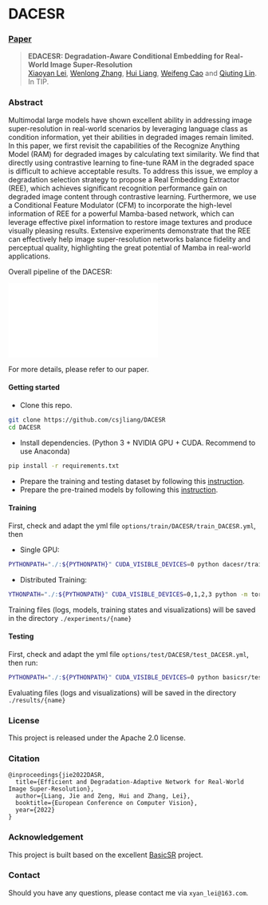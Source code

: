 # DACESR

### [Paper]()

> **EDACESR: Degradation-Aware Conditional Embedding for Real-World Image Super-Resolution** <br>
> [Xiaoyan Lei](https://scholar.google.com/citations?hl=zh-CN&user=o8GJ_YMAAAAJ/), [Wenlong Zhang](https://wenlongzhang0517.github.io/), [Hui Liang](), [Weifeng Cao]() and [Qiuting Lin](). <br>
> In TIP.

### Abstract

Multimodal large models have shown excellent ability in addressing image super-resolution in real-world scenarios by leveraging language class as condition information, yet their abilities in degraded images remain limited. In this paper, we first revisit the capabilities of the Recognize Anything Model (RAM) for degraded images by calculating text similarity. We find that directly using contrastive learning to fine-tune RAM in the degraded space is difficult to achieve acceptable results. To address this issue, we employ a degradation selection strategy to propose a Real Embedding Extractor (REE), which achieves significant recognition performance gain on degraded image content through contrastive learning. Furthermore, we use a Conditional Feature Modulator (CFM) to incorporate the high-level information of REE for a powerful Mamba-based network, which can leverage effective pixel information to restore image textures and produce visually pleasing results. Extensive experiments demonstrate that the REE can effectively help image super-resolution networks balance fidelity and perceptual quality, highlighting the great potential of Mamba in real-world applications. 

Overall pipeline of the DACESR:

![illustration](Pipeline.pdf)

For more details, please refer to our paper.

#### Getting started

- Clone this repo.
```bash
git clone https://github.com/csjliang/DACESR
cd DACESR
```

- Install dependencies. (Python 3 + NVIDIA GPU + CUDA. Recommend to use Anaconda)
```bash
pip install -r requirements.txt
```

- Prepare the training and testing dataset by following this [instruction](datasets/README.md).
- Prepare the pre-trained models by following this [instruction](experiments/README.md).

#### Training

First, check and adapt the yml file ```options/train/DACESR/train_DACESR.yml```, then

- Single GPU:
```bash
PYTHONPATH="./:${PYTHONPATH}" CUDA_VISIBLE_DEVICES=0 python dacesr/train.py -opt options/train/DACESR/train_DACESR.yml --auto_resume
```

- Distributed Training:
```bash
YTHONPATH="./:${PYTHONPATH}" CUDA_VISIBLE_DEVICES=0,1,2,3 python -m torch.distributed.launch --nproc_per_node=4 --master_port=4335 dacesr/train.py -opt options/train/DACESR/train_DACESR.yml --launcher pytorch --auto_resume

```

Training files (logs, models, training states and visualizations) will be saved in the directory ```./experiments/{name}```

#### Testing

First, check and adapt the yml file ```options/test/DACESR/test_DACESR.yml```, then run:
```bash
PYTHONPATH="./:${PYTHONPATH}" CUDA_VISIBLE_DEVICES=0 python basicsr/test.py -opt options/test/DACESR/test_DACESR.yml
```

Evaluating files (logs and visualizations) will be saved in the directory ```./results/{name}```

### License

This project is released under the Apache 2.0 license.

### Citation
```
@inproceedings{jie2022DASR,
  title={Efficient and Degradation-Adaptive Network for Real-World Image Super-Resolution},
  author={Liang, Jie and Zeng, Hui and Zhang, Lei},
  booktitle={European Conference on Computer Vision},
  year={2022}
}
```

### Acknowledgement
This project is built based on the excellent [BasicSR](https://github.com/xinntao/BasicSR) project.

### Contact
Should you have any questions, please contact me via `xyan_lei@163.com`.
